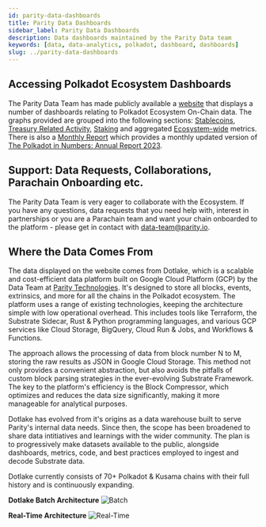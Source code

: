 ```yaml
---
id: parity-data-dashboards
title: Parity Data Dashboards
sidebar_label: Parity Data Dashboards
description: Data dashboards maintained by the Parity Data team
keywords: [data, data-analytics, polkadot, dashboard, dashboards]
slug: ../parity-data-dashboards
---
```


## Accessing Polkadot Ecosystem Dashboards

The Parity Data Team has made publicly available a [website](https://dashboards.data.paritytech.io/) that displays a number of dashboards relating to Polkadot Ecosystem On-Chain data. The graphs provided are grouped into the following sections: [Stablecoins](https://dashboards.data.paritytech.io/stablecoins.html), [Treasury Related Activity](https://dashboards.data.paritytech.io/treasuries.html), [Staking](https://dashboards.data.paritytech.io/staking.html) and aggregated [Ecosystem-wide](https://dashboards.data.paritytech.io/parachains.html) metrics. There is also a [Monthly Report](https://dashboards.data.paritytech.io/eoyr.html) which provides a monthly updated version of [The Polkadot in Numbers: Annual Report 2023](https://dashboards.data.paritytech.io/reports/2023/index.html).


## Support: Data Requests, Collaborations, Parachain Onboarding etc. 

The Parity Data Team is very eager to collaborate with the Ecosystem. If you have any questions, data requests that you need help with, interest in partnerships or you are a Parachain team and want your chain onboarded to the platform - please get in contact with data-team@parity.io. 
 
## Where the Data Comes From

The data displayed on the website comes from Dotlake, which is a scalable and cost-efficient data platform built on Google Cloud Platform (GCP) by the Data Team at [Parity Technologies](https://www.parity.io/). It's designed to store all blocks, events, extrinsics, and more for all the chains in the Polkadot ecosystem. The platform uses a range of existing technologies, keeping the architecture simple with low operational overhead. This includes tools like Terraform, the Substrate Sidecar, Rust & Python programming languages, and various GCP services like Cloud Storage, BigQuery, Cloud Run & Jobs, and Workflows & Functions.

The approach allows the processing of data from block number N to M, storing the raw results as JSON in Google Cloud Storage. This method not only provides a convenient abstraction, but also avoids the pitfalls of custom block parsing strategies in the ever-evolving Substrate Framework. The key to the platform's efficiency is the Block Compressor, which optimizes and reduces the data size significantly, making it more manageable for analytical purposes.

Dotlake has evolved from it's origins as a data warehouse built to serve Parity's internal data needs. Since then, the scope has been broadened to share data intitiatives and learnings with the wider community. The plan is to progressively make datasets available to the public, alongside dashboards, metrics, code, and best practices employed to ingest and decode Substrate data. 

Dotlake currently consists of 70+ Polkadot & Kusama chains with their full history and is continuously expanding.

**Dotlake Batch Architecture**
![Batch](https://dashboards.data.paritytech.io/dotlake-batch.39e50357.png)

**Real-Time Architecture**
![Real-Time](https://dashboards.data.paritytech.io/dotlake-rt.74537c4d.png)
